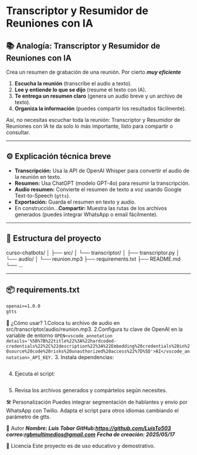 # Transcriptor y Resumidor de Reuniones con IA

## 📚 Analogía: Transcriptor y Resumidor de Reuniones con IA

Crea un resumen de grabación de una reunión. Por cierto ***muy eficiente***

1. **Escucha la reunión** (transcribe el audio a texto).
2. **Lee y entiende lo que se dijo** (resume el texto con IA).
3. **Te entrega un resumen claro** (genera un audio breve y un archivo de texto).
4. **Organiza la información** (puedes compartir los resultados fácilmente).

Así, no necesitas escuchar toda la reunión: Transcriptor y Resumidor de Reuniones con IA te da solo lo más importante, listo para compartir o consultar.

---

## ⚙️ Explicación técnica breve

- **Transcripción:** Usa la API de OpenAI Whisper para convertir el audio de la reunión en texto.
- **Resumen:** Usa ChatGPT (modelo GPT-4o) para resumir la transcripción.
- **Audio resumen:** Convierte el resumen de texto a voz usando Google Text-to-Speech (`gtts`).
- **Exportación:** Guarda el resumen en texto y audio.
- En construcción...**Compartir:** Muestra las rutas de los archivos generados (puedes integrar WhatsApp o email fácilmente). 

---

## 📝 Estructura del proyecto
curso-chatbots/ │ ├── src/ │ └── transcriptor/ │ ├── transcriptor.py │ └── audio/ │ └── reunion.mp3 ├── requirements.txt ├── README.md └── ...


---

## 📦 requirements.txt

```txt
openai>=1.0.0
gtts
```

🚀 ¿Cómo usar?
1.Coloca tu archivo de audio en src/transcriptor/audio/reunion.mp3.
2.Configura tu clave de OpenAI en la variable de entorno 
```OPEN<vscode_annotation details='%5B%7B%22title%22%3A%22hardcoded-credentials%22%2C%22description%22%3A%22Embedding%20credentials%20in%20source%20code%20risks%20unauthorized%20access%22%7D%5D'>AI</vscode_annotation>_API_KEY.```
3. Instala dependencias:
```pip install -r requirements.txt
```
4. Ejecuta el script:
```python src/transcriptor/transcriptor.py
```
5. Revisa los archivos generados y compártelos según necesites.

🛠️ Personalización
Puedes integrar segmentación de hablantes y envío por WhatsApp con Twilio.
Adapta el script para otros idiomas cambiando el parámetro de gtts.

👤 Autor
***Nombre: Luis Tobar***
***GitHub:https://github.com/LuisTo503***
***correo:rgbmultimedios@gmail.com***
***Fecha de creación: 2025/05/17***

📄 Licencia
Este proyecto es de uso educativo y demostrativo.

